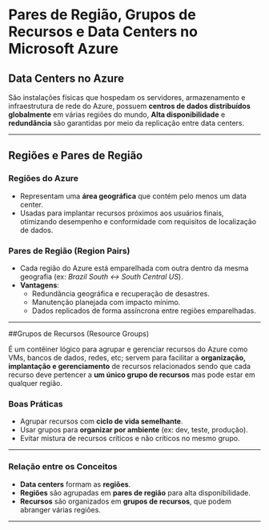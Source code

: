 # Pares de Região, Grupos de Recursos e Data Centers no Microsoft Azure

##  Data Centers no Azure

São instalações físicas que hospedam os servidores, armazenamento e infraestrutura de rede do Azure, possuem **centros de dados distribuídos globalmente** em várias regiões do mundo, **Alta disponibilidade** e **redundância** são garantidas por meio da replicação entre data centers.

---

##  Regiões e Pares de Região

### Regiões do Azure

- Representam uma **área geográfica** que contém pelo menos um data center.
- Usadas para implantar recursos próximos aos usuários finais, otimizando desempenho e conformidade com requisitos de localização de dados.

### Pares de Região (Region Pairs)

- Cada região do Azure está emparelhada com outra dentro da mesma geografia (ex: *Brazil South ↔ South Central US*).
- **Vantagens**:
  - Redundância geográfica e recuperação de desastres.
  - Manutenção planejada com impacto mínimo.
  - Dados replicados de forma assíncrona entre regiões emparelhadas.

---

##Grupos de Recursos (Resource Groups)

É um contêiner lógico para agrupar e gerenciar recursos do Azure como VMs, bancos de dados, redes, etc; servem para facilitar a **organização, implantação e gerenciamento** de recursos relacionados sendo que cada recurso deve pertencer a **um único grupo de recursos** mas pode estar em qualquer região.


### Boas Práticas

- Agrupar recursos com **ciclo de vida semelhante**.
- Usar grupos para **organizar por ambiente** (ex: dev, teste, produção).
- Evitar mistura de recursos críticos e não críticos no mesmo grupo.

---

### Relação entre os Conceitos

- **Data centers** formam as **regiões**.
- **Regiões** são agrupadas em **pares de região** para alta disponibilidade.
- **Recursos** são organizados em **grupos de recursos**, que podem abranger várias regiões.

---
